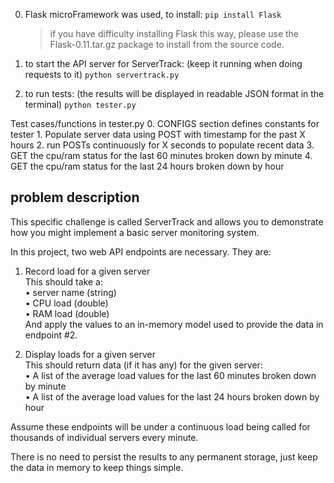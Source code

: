 
0. Flask microFramework was used, to install:
    `pip install Flask`
    > if you have difficulty installing Flask this way, please use the Flask-0.11.tar.gz package to install from the source code.

1. to start the API server for ServerTrack: (keep it running when doing requests to it)
    `python servertrack.py`

2. to run tests: (the results will be displayed in readable JSON format in the terminal)
    `python tester.py`

Test cases/functions in tester.py
    0. CONFIGS section defines constants for tester
    1. Populate server data using POST with timestamp for the past X hours
    2. run POSTs continuously for X seconds to populate recent data
    3. GET the cpu/ram status for the last 60 minutes broken down by minute
    4. GET the cpu/ram status for the last 24 hours broken down by hour

problem description
-

This specific challenge is called ServerTrack and allows you to demonstrate how you might implement a basic server monitoring system.  
   
In this project, two web API endpoints are necessary. They are:  
   
1. Record load for a given server  
This should take a:  
                • server name (string)  
                • CPU load (double)  
                • RAM load (double)  
And apply the values to an in-memory model used to provide the data in endpoint #2.  
   
2. Display loads for a given server  
This should return data (if it has any) for the given server:  
                • A list of the average load values for the last 60 minutes broken down by minute  
                • A list of the average load values for the last 24 hours broken down by hour  
   
Assume these endpoints will be under a continuous load being called for thousands of individual servers every minute.  
   
There is no need to persist the results to any permanent storage, just keep the data in memory to keep things simple.  
